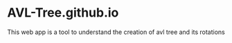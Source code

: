# AVL-Tree.github.io
 This web app is a tool to understand the creation of avl tree and its rotations
